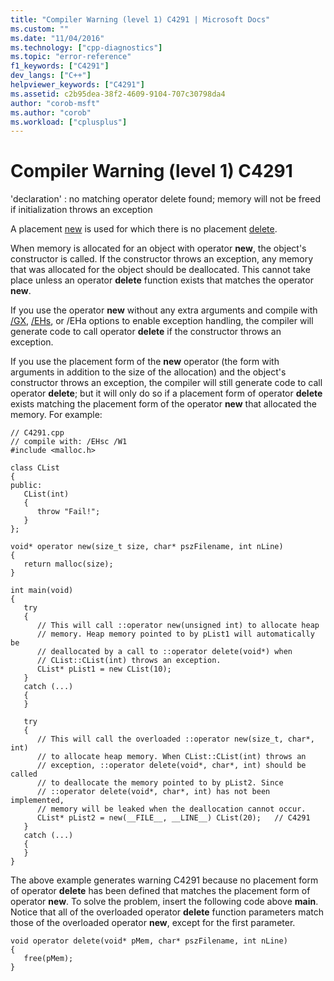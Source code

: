 ```yaml
---
title: "Compiler Warning (level 1) C4291 | Microsoft Docs"
ms.custom: ""
ms.date: "11/04/2016"
ms.technology: ["cpp-diagnostics"]
ms.topic: "error-reference"
f1_keywords: ["C4291"]
dev_langs: ["C++"]
helpviewer_keywords: ["C4291"]
ms.assetid: c2b95dea-38f2-4609-9104-707c30798da4
author: "corob-msft"
ms.author: "corob"
ms.workload: ["cplusplus"]
---
```

# Compiler Warning (level 1) C4291

'declaration' : no matching operator delete found; memory will not be freed if initialization throws an exception

A placement [new](../../cpp/new-operator-cpp.md) is used for which there is no placement [delete](../../cpp/delete-operator-cpp.md).

When memory is allocated for an object with operator **new**, the object's constructor is called. If the constructor throws an exception, any memory that was allocated for the object should be deallocated. This cannot take place unless an operator **delete** function exists that matches the operator **new**.

If you use the operator **new** without any extra arguments and compile with [/GX](../../build/reference/gx-enable-exception-handling.md), [/EHs](../../build/reference/eh-exception-handling-model.md), or /EHa options to enable exception handling, the compiler will generate code to call operator **delete** if the constructor throws an exception.

If you use the placement form of the **new** operator (the form with arguments in addition to the size of the allocation) and the object's constructor throws an exception, the compiler will still generate code to call operator **delete**; but it will only do so if a placement form of operator **delete** exists matching the placement form of the operator **new** that allocated the memory. For example:

```
// C4291.cpp
// compile with: /EHsc /W1
#include <malloc.h>

class CList
{
public:
   CList(int)
   {
      throw "Fail!";
   }
};

void* operator new(size_t size, char* pszFilename, int nLine)
{
   return malloc(size);
}

int main(void)
{
   try
   {
      // This will call ::operator new(unsigned int) to allocate heap
      // memory. Heap memory pointed to by pList1 will automatically be
      // deallocated by a call to ::operator delete(void*) when
      // CList::CList(int) throws an exception.
      CList* pList1 = new CList(10);
   }
   catch (...)
   {
   }

   try
   {
      // This will call the overloaded ::operator new(size_t, char*, int)
      // to allocate heap memory. When CList::CList(int) throws an
      // exception, ::operator delete(void*, char*, int) should be called
      // to deallocate the memory pointed to by pList2. Since
      // ::operator delete(void*, char*, int) has not been implemented,
      // memory will be leaked when the deallocation cannot occur.
      CList* pList2 = new(__FILE__, __LINE__) CList(20);   // C4291
   }
   catch (...)
   {
   }
}
```

The above example generates warning C4291 because no placement form of operator **delete** has been defined that matches the placement form of operator **new**. To solve the problem, insert the following code above **main**. Notice that all of the overloaded operator **delete** function parameters match those of the overloaded operator **new**, except for the first parameter.

```
void operator delete(void* pMem, char* pszFilename, int nLine)
{
   free(pMem);
}
```